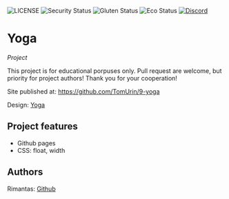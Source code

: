 ![LICENSE](https://img.shields.io/badge/license-MIT-blue.svg?style=flat-square)
![Security Status](https://img.shields.io/security-headers?label=Security&url=https%3A%2F%2Fgithub.com&style=flat-square)
![Gluten Status](https://img.shields.io/badge/Gluten-Free-green.svg)
![Eco Status](https://img.shields.io/badge/ECO-Friendly-green.svg)
[![Discord](https://discord.com/api/guilds/571393319201144843/widget.png)](https://discord.gg/dRwW4rw)

# Yoga

_Project_

This project is for educational porpuses only. Pull request are welcome, but priority for project authors! Thank you for your cooperation!

Site published at: https://github.com/TomUrin/9-yoga

Design: [Yoga](https://dribbble.com/shots/6857288/attachments/6857288-Yoga-studio-web-ui-concept?mode=media)
## Project features

-   Github pages
-   CSS: float, width

## Authors

Rimantas: [Github](https://github.com/belauzas)